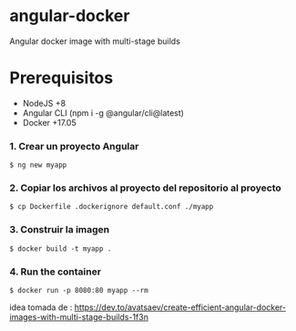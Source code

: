 # angular-docker
Angular docker image with multi-stage builds

# Prerequisitos
- NodeJS +8
- Angular CLI (npm i -g @angular/cli@latest) 
- Docker +17.05

### 1. Crear un proyecto Angular
`$ ng new myapp`

### 2. Copiar los archivos al proyecto del repositorio al proyecto
`$ cp Dockerfile .dockerignore default.conf ./myapp`

### 3. Construir la imagen

`$ docker build -t myapp .`

### 4. Run the container

`$ docker run -p 8080:80 myapp --rm`


idea tomada de : https://dev.to/avatsaev/create-efficient-angular-docker-images-with-multi-stage-builds-1f3n




